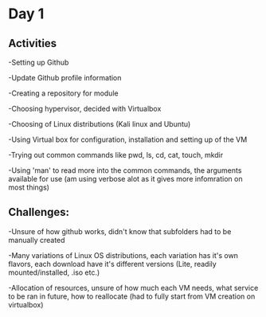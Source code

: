 # Day 1

## Activities

-Setting up Github

-Update Github profile information

-Creating a repository for module

-Choosing hypervisor, decided with Virtualbox

-Choosing of Linux distributions (Kali linux and Ubuntu)

-Using Virtual box for configuration, installation and setting up of the VM

-Trying out common commands like pwd, ls, cd, cat, touch, mkdir

-Using 'man' to read more into the common commands, the arguments available for use (am using verbose alot as it gives more infomration on most things)

## Challenges:

-Unsure of how github works, didn't know that subfolders had to be manually created

-Many variations of Linux OS distributions, each variation has it's own flavors, each download have it's different versions (Lite, readily mounted/installed, .iso etc.)

-Allocation of resources, unsure of how much each VM needs, what service to be ran in future, how to reallocate (had to fully start from VM creation on virtualbox)
